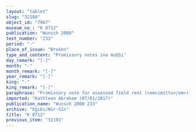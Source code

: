 ```yaml
---
layout: "tablet"
slug: "32188"
object_id: "7967"
museum_no_: "K 8712"
publication: "Wunsch 2000"
text_number: "233"
period: "-"
place_of_issue: "Broken"
type_and_content: "Promissory notes ina muẖẖi"
day_remark: "[-]"
month: "-"
month_remark: "[-]"
year_remark: "[-]"
king: "-"
king_remark: "[-]"
paraphrase: "Promissory note for assessed field rent (<em>imittu</em>), to be delivered in dates.<br /> <strong>B</strong> owes a broken amount kor of dates to <strong>A</strong> and his brothers. This is most likely assessed field rent [<em>imitti eqli</em>]), but the pertinent passage at the beginning of the tablet is broken off. The rent is paid for land located [&hellip; at] the road to Ki&scaron; and shared (<em>pūt zitti</em>) by <strong>A</strong> and his brothers. The dates should be delivered in one payment according to the 36 liters measure to the courtyard. Delivery is due in Arahsamna (VIII).<strong> B</strong> should also deliver the usual by-products of the date cultivation: for each kor of dates he shall give a load of spathes (<em>tuhallu</em>), spadices (<em>gip&ucirc;</em>), fibres (<em>mangagu</em>), (and) 2 <em>darīku</em>-containers with a 0;0.3 kor capacity. The document ends with the to prune (<em>arū</em> D) any live part of the date palm (<em>raṭbu</em>). Witnesses.<br /> &nbsp;<br /> <strong>A </strong>= Marduk-nāṣir-apli/Itti-Marduk-balāṭu//Egibi; <strong>B </strong>= Gūzānu/Mār-bīti-iddin//&Scaron;ang&ucirc;-Nanāya"
imported: "Kathleen Abraham (07/01/2017)"
publication_name: "Wunsch 2000 233"
archive: "Egibi/Nūr-Sîn"
title: "K 8712"
previous_item: "32191"
---
```

